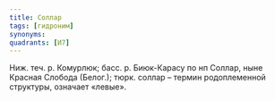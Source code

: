 ```yaml
---
title: Соллар
tags: [гидроним]
synonyms:
quadrants: [И7]
---
```


Ниж. теч. р. Комурлюк; басс. р. Биюк-Карасу по нп Соллар, ныне Красная Слобода
(Белог.); тюрк. соллар – термин родоплеменной структуры, означает «левые».
